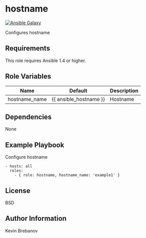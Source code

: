 hostname
========

[![Ansible Galaxy](https://img.shields.io/badge/galaxy-kbrebanov.hostname-660198.svg)](https://galaxy.ansible.com/list#/roles/3391)

Configures hostname

Requirements
------------

This role requires Ansible 1.4 or higher.

Role Variables
--------------

| Name          | Default                | Description |
|---------------|------------------------|-------------|
| hostname_name | {{ ansible_hostname }} | Hostname    |

Dependencies
------------

None

Example Playbook
----------------

Configure hostname
```
- hosts: all
  roles:
    - { role: hostname, hostname_name: 'example1' }
```

License
-------

BSD

Author Information
------------------

Kevin Brebanov
